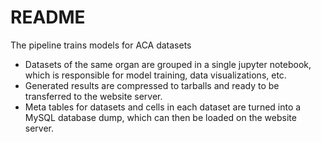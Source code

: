 # README

The pipeline trains models for ACA datasets

* Datasets of the same organ are grouped in a single jupyter notebook,
  which is responsible for model training, data visualizations, etc.
* Generated results are compressed to tarballs and ready to be transferred to the website server.
* Meta tables for datasets and cells in each dataset are turned into a MySQL database dump,
  which can then be loaded on the website server.
